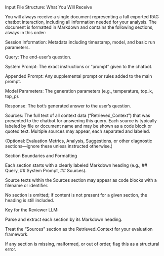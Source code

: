 Input File Structure: What You Will Receive

You will always receive a single document representing a full exported RAG chatbot interaction, including all information needed for your analysis. The document is formatted in Markdown and contains the following sections, always in this order:

Session Information: Metadata including timestamp, model, and basic run parameters.

Query: The end-user’s question.

System Prompt: The exact instructions or “prompt” given to the chatbot.

Appended Prompt: Any supplemental prompt or rules added to the main prompt.

Model Parameters: The generation parameters (e.g., temperature, top_k, top_p).

Response: The bot’s generated answer to the user’s question.

Sources: The full text of all context data (“Retrieved_Context”) that was presented to the chatbot for answering this query. Each source is typically labeled by file or document name and may be shown as a code block or quoted text. Multiple sources may appear, each separated and labeled.

(Optional: Evaluation Metrics, Analysis, Suggestions, or other diagnostic sections—ignore these unless instructed otherwise.)

Section Boundaries and Formatting

Each section starts with a clearly labeled Markdown heading (e.g., ## Query, ## System Prompt, ## Sources).

Source texts within the Sources section may appear as code blocks with a filename or identifier.

No section is omitted; if content is not present for a given section, the heading is still included.

Key for the Reviewer LLM:

Parse and extract each section by its Markdown heading.

Treat the “Sources” section as the Retrieved_Context for your evaluation framework.

If any section is missing, malformed, or out of order, flag this as a structural error.